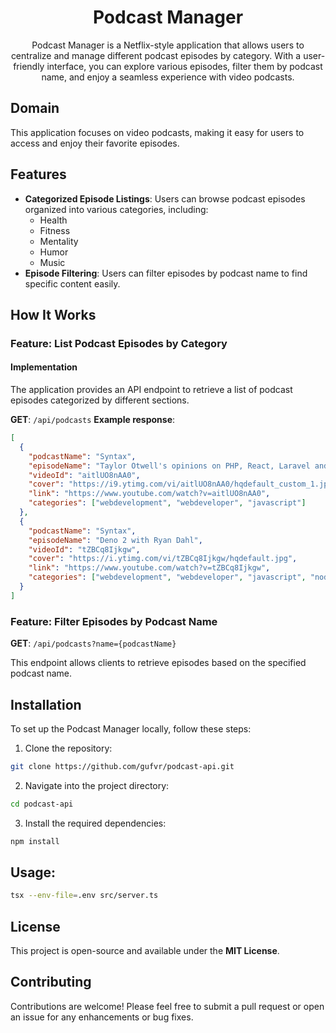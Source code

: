 <h1 align='center'>Podcast Manager</h1>

<p align='center'>
Podcast Manager is a Netflix-style application that allows users to centralize and manage different podcast episodes by category. With a user-friendly interface, you can explore various episodes, filter them by podcast name, and enjoy a seamless experience with video podcasts.
</p>

## Domain

This application focuses on video podcasts, making it easy for users to access and enjoy their favorite episodes.

## Features

- **Categorized Episode Listings**: Users can browse podcast episodes organized into various categories, including:
  - Health
  - Fitness
  - Mentality
  - Humor
  - Music
- **Episode Filtering**: Users can filter episodes by podcast name to find specific content easily.

## How It Works

### Feature: List Podcast Episodes by Category

#### Implementation

The application provides an API endpoint to retrieve a list of podcast episodes categorized by different sections.

**GET**: `/api/podcasts`
**Example response**:
```json
[
  {
    "podcastName": "Syntax",
    "episodeName": "Taylor Otwell's opinions on PHP, React, Laravel and Lamborghini Memes",
    "videoId": "aitlUO8nAA0",
    "cover": "https://i9.ytimg.com/vi/aitlUO8nAA0/hqdefault_custom_1.jpg",
    "link": "https://www.youtube.com/watch?v=aitlUO8nAA0",
    "categories": ["webdevelopment", "webdeveloper", "javascript"]
  },
  {
    "podcastName": "Syntax",
    "episodeName": "Deno 2 with Ryan Dahl",
    "videoId": "tZBCq8Ijkgw",
    "cover": "https://i.ytimg.com/vi/tZBCq8Ijkgw/hqdefault.jpg",
    "link": "https://www.youtube.com/watch?v=tZBCq8Ijkgw",
    "categories": ["webdevelopment", "webdeveloper", "javascript", "nodejs"]
  }
]
```

### Feature: Filter Episodes by Podcast Name
**GET**: `/api/podcasts?name={podcastName}` 

This endpoint allows clients to retrieve episodes based on the specified podcast name.

## Installation

To set up the Podcast Manager locally, follow these steps:

1. Clone the repository:
```bash
git clone https://github.com/gufvr/podcast-api.git
```

2. Navigate into the project directory:
```bash
cd podcast-api
```

3. Install the required dependencies:
```bash
npm install
```

## Usage:
```bash
tsx --env-file=.env src/server.ts
```

## License
This project is open-source and available under the **MIT License**.

## Contributing
Contributions are welcome! Please feel free to submit a pull request or open an issue for any enhancements or bug fixes.

